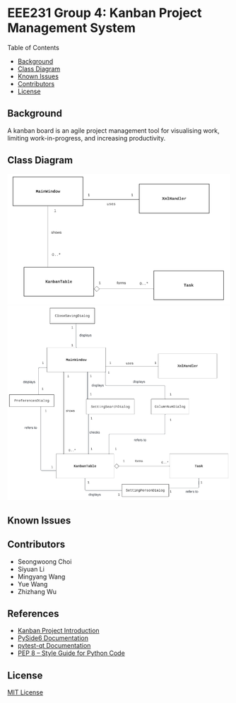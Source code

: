# EEE231 Group 4: Kanban Project Management System

Table of Contents

- [Background](#background)
- [Class Diagram](#class-diagram)
- [Known Issues](#known_issues)
- [Contributors](#contributors)
- [License](#license)

## Background

A kanban board is an agile project management tool for visualising work, limiting work-in-progress, and increasing
productivity.

## Class Diagram

![Class Diagram Overview](/docs/class_diagram_core.png)
![Whole Class Diagram](/docs/class_diagram_with_dialog.png)

## Known Issues

## Contributors

- Seongwoong Choi
- Siyuan Li
- Mingyang Wang
- Yue Wang
- Zhizhang Wu

## References

- [Kanban Project Introduction](https://www.atlassian.com/agile/kanban#:~:text=Kanban%20is%20a%20popular%20framework,of%20work%20at%20any%20time.)
- [PySide6 Documentation](https://doc.qt.io/qtforpython)
- [pytest-qt Documentation](https://pytest-qt.readthedocs.io/en/latest/index.html)
- [PEP 8 – Style Guide for Python Code](https://peps.python.org/pep-0008/)

## License

[MIT License](https://opensource.org/licenses/MIT)

